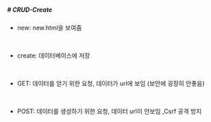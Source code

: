 ##### # CRUD-Create

* new: new.html을 보여줌
<br>

* create: 데이터베이스에 저장
<br>

* GET: 데이터를 얻기 위한 요청, 데이터가 url에 보임 (보안에 굉장히 안좋음)
<br>

* POST: 데이터를 생성하기 위한 요청, 데이터 url이 안보임 ,Csrf 공격 방지

